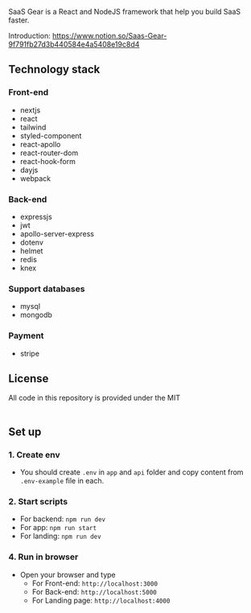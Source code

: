 
SaaS Gear is a React and NodeJS framework that help you build SaaS faster.


Introduction: https://www.notion.so/Saas-Gear-9f791fb27d3b440584e4a5408e19c8d4

## Technology stack

### Front-end
- nextjs
- react
- tailwind
- styled-component
- react-apollo
- react-router-dom
- react-hook-form
- dayjs
- webpack

### Back-end
- expressjs
- jwt
- apollo-server-express
- dotenv
- helmet
- redis
- knex

### Support databases
- mysql
- mongodb

### Payment
- stripe

## License
All code in this repository is provided under the MIT  
<br>
  
## Set up
### 1. Create env  
  + You should create `.env` in `app` and `api` folder and copy content from `.env-example` file in each.

### 2. Start scripts
  + For backend: `npm run dev`
  + For app: `npm run start`
  + For landing: `npm run dev`
### 4. Run in browser
  + Open your browser and type
    + For Front-end: `http://localhost:3000`
    + For Back-end: `http://localhost:5000`
    + For Landing page: `http://localhost:4000`
